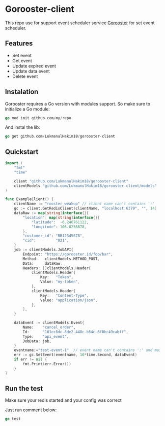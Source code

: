 # Gorooster-client

This repo use for support event scheduler service [Gorooster](https://github.com/LukmanulHakim18/gorooster) for set event scheduler.

## Features

- Set event
- Get event
- Update expired event
- Update data event
- Delete event

## Instalation

Gorooster requires a Go version with modules support. So make sure to initialize a Go module:

```go
go mod init github.com/my/repo
```

And instal the lib:

```go
go get github.com/LukmanulHakim18/gorooster-client
```

## Quickstart

```go
import (
	"fmt"
	"time"

	client "github.com/LukmanulHakim18/gorooster-client"
	clientModels "github.com/LukmanulHakim18/gorooster-client/models"
)

func ExampleClient() {
	clientName := "rooster_weakup" // client name can't contains ':'
	gc := client.GetRedisClient(clientName, "localhost:6379", "", 14)
	dataRaw := map[string]interface{}{
		"location": map[string]interface{}{
			"latitude":  -6.246761122,
			"longitude": 106.8256878,
		},
		"customer_id": "BB12345678",
		"cid":         "021",
	}
	job := clientModels.JobAPI{
		Endpoint: "https://gorooster.id/foo/bar",
		Method:   clientModels.METHOD_POST,
		Data:     dataRaw,
		Headers: []clientModels.Header{
			clientModels.Header{
				Key:   "Token",
				Value: "my-token",
			},
			clientModels.Header{
				Key:   "Content-Type",
				Value: "application/json",
			},
		},
	}

	dataEvent := clientModels.Event{
		Name:    "cancel_order",
		Id:      "101ec8dc-8de2-448c-b64c-6f0bc49cabff",
		Type:    "api_event",
		JobData: job,
	}
	eventname:="test-event-1"  // event name can't contains ':' and must uniq
	err := gc.SetEvent(eventname, 10*time.Second, dataEvent)
	if err != nil {
		fmt.Print(err.Error())
	}
}
```

## Run the test

Make sure your redis started and your config was correct

Just run comment below:

```go
go test
```
